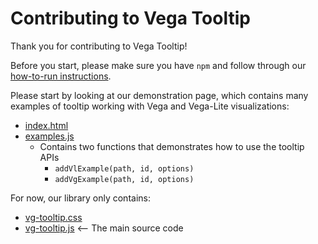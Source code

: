 # Contributing to Vega Tooltip

Thank you for contributing to Vega Tooltip!

Before you start, please make sure you have `npm` and follow through our [how-to-run instructions](../README.md#run).

Please start by looking at our demonstration page, which contains many examples of tooltip working with Vega and Vega-Lite visualizations:
- [index.html](../index.html)
- [examples.js](../example.js)
    - Contains two functions that demonstrates how to use the tooltip APIs
        - `addVlExample(path, id, options)`
        - `addVgExample(path, id, options)`

For now, our library only contains:
- [vg-tooltip.css](../src/vg-tooltip.css)
- [vg-tooltip.js](../src/vg-tooltip.js) <-- The main source code

